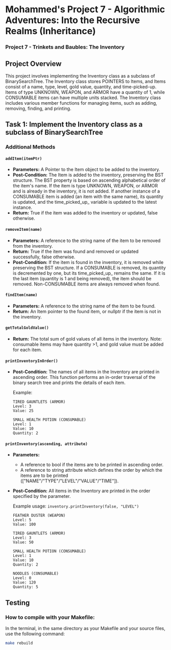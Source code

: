 # Mohammed's Project 7 - Algorithmic Adventures: Into the Recursive Realms (Inheritance)

### Project 7 - Trinkets and Baubles: The Inventory

## Project Overview

This project involves implementing the Inventory class as a subclass of BinarySearchTree. The Inventory class stores POINTERS to Items, and Items consist of a name, type, level, gold value, quantity, and time-picked-up. Items of type UNKNOWN, WEAPON, and ARMOR have a quantity of 1, while CONSUMABLE items can have multiple units stacked. The Inventory class includes various member functions for managing items, such as adding, removing, finding, and printing.

## Task 1: Implement the Inventory class as a subclass of BinarySearchTree

### Additional Methods

#### `addItem(itemPtr)`
- **Parameters:** A Pointer to the Item object to be added to the inventory.
- **Post-Condition:** The Item is added to the inventory, preserving the BST structure. The BST property is based on ascending alphabetical order of the item's name. If the item is type UNKNOWN, WEAPON, or ARMOR and is already in the inventory, it is not added. If another instance of a CONSUMABLE item is added (an item with the same name), its quantity is updated, and the time_picked_up_ variable is updated to the latest instance.
- **Return:** True if the item was added to the inventory or updated, false otherwise.

#### `removeItem(name)`
- **Parameters:** A reference to the string name of the item to be removed from the inventory.
- **Return:** True if the item was found and removed or updated successfully, false otherwise.
- **Post-Condition:** If the item is found in the inventory, it is removed while preserving the BST structure. If a CONSUMABLE is removed, its quantity is decremented by one, but its time_picked_up_ remains the same. If it is the last item (quantity is 1 and being removed), the item should be removed. Non-CONSUMABLE items are always removed when found.

#### `findItem(name)`
- **Parameters:** A reference to the string name of the item to be found.
- **Return:** An Item pointer to the found item, or nullptr if the item is not in the inventory.

#### `getTotalGoldValue()`
- **Return:** The total sum of gold values of all items in the inventory. Note: consumable items may have quantity >1, and gold value must be added for each item.

#### `printInventoryInOrder()`
- **Post-Condition:** The names of all items in the Inventory are printed in ascending order. This function performs an in-order traversal of the binary search tree and prints the details of each item.

    Example:
    ```
    TIRED GAUNTLETS (ARMOR)
    Level: 3
    Value: 25

    SMALL HEALTH POTION (CONSUMABLE)
    Level: 1
    Value: 10
    Quantity: 2
    ```

#### `printInventory(ascending, attribute)`
- **Parameters:**
  - A reference to bool if the items are to be printed in ascending order.
  - A reference to string attribute which defines the order by which the items are to be printed (["NAME"/"TYPE"/"LEVEL"/"VALUE"/"TIME"]).
- **Post-Condition:** All items in the Inventory are printed in the order specified by the parameter.

    Example usage: `inventory.printInventory(false, "LEVEL")`

    ```
    FEATHER DUSTER (WEAPON)
    Level: 5
    Value: 100

    TIRED GAUNTLETS (ARMOR)
    Level: 3
    Value: 50

    SMALL HEALTH POTION (CONSUMABLE)
    Level: 1
    Value: 10
    Quantity: 2

    NOODLES (CONSUMABLE)
    Level: 0
    Value: 120
    Quantity: 5
    ```

## Testing

### How to compile with your Makefile:
In the terminal, in the same directory as your Makefile and your source files, use the following command:

```bash
make rebuild
